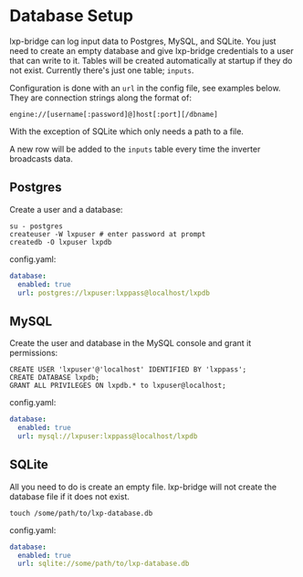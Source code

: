 # Database Setup

lxp-bridge can log input data to Postgres, MySQL, and SQLite. You just need to create an empty database and give lxp-bridge credentials to a user that can write to it. Tables will be created automatically at startup if they do not exist. Currently there's just one table; `inputs`.

Configuration is done with an `url` in the config file, see examples below. They are connection strings along the format of:

```
engine://[username[:password]@]host[:port][/dbname]
```

With the exception of SQLite which only needs a path to a file.

A new row will be added to the `inputs` table every time the inverter broadcasts data.

## Postgres

Create a user and a database:

```
su - postgres
createuser -W lxpuser # enter password at prompt
createdb -O lxpuser lxpdb
```

config.yaml:

```yaml
database:
  enabled: true
  url: postgres://lxpuser:lxppass@localhost/lxpdb
```

## MySQL

Create the user and database in the MySQL console and grant it permissions:

```mysql
CREATE USER 'lxpuser'@'localhost' IDENTIFIED BY 'lxppass';
CREATE DATABASE lxpdb;
GRANT ALL PRIVILEGES ON lxpdb.* to lxpuser@localhost;
```

config.yaml:

```yaml
database:
  enabled: true
  url: mysql://lxpuser:lxppass@localhost/lxpdb
```


## SQLite

All you need to do is create an empty file. lxp-bridge will not create the database file if it does not exist.

```
touch /some/path/to/lxp-database.db
```

config.yaml:

```yaml
database:
  enabled: true
  url: sqlite://some/path/to/lxp-database.db
```
